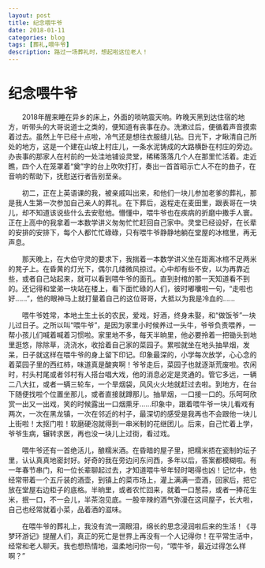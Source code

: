 ```yaml
---
layout: post
title: 纪念喂牛爷
date: 2018-01-11
categories: blog
tags: [葬礼,喂牛爷]
description: 路过一场葬礼时，想起啦这位老人！
---
```


# 纪念喂牛爷
&emsp;&emsp;2018年醒来睡在异乡的床上，外面的唢呐震天响。昨晚天黑到达住宿的地方，听带头的大哥说道士之类的，便知道有丧事在办。洗漱过后，便循着声音摸索着过去。虽然上午已经十点啦，冷气还是想往衣服缝儿钻。日光下，才瞅清自己所处的地方，这是一个建在山坡上村庄儿，一条水泥铸成的大路横卧在村庄的旁边。办丧事的那家人在村前的一处洼地铺设灵堂，稀稀落落几个人在那里忙活着。走近瞧，四个人在笼罩着“奠”字的台上吹吹打打，奏出一首首昭示亡人不在的曲子，在音响的帮助下，抚慰送行者告别至亲。

&emsp;&emsp;初二，正在上英语课的我，被亲戚叫出来，和他们一块儿参加老爹的葬礼，那是我人生第一次参加自己亲人的葬礼。在下葬后，返程走在麦田里，跟表哥在一块儿，却不知道该说些什么去安慰他。懵懂中，喂牛爷也在疾病的折磨中撒手人寰。正在上高中的我拿着一本数学讲义匆匆忙忙赶回自己家中。灵堂已经设好，在长辈的安排的安排下，每个人都忙忙碌碌，只有喂牛爷静静地躺在堂屋的冰棺里，再无声息。

&emsp;&emsp;那天晚上，在大伯守灵的要求下，我揣着一本数学讲义坐在距离冰棺不足两米的凳子上。在昏黄的灯光下，偶尔几缕微风掠过。心中却有些不安，以为再靠近些，或者自己站起来，就可以看到喂牛爷的面孔。直到封棺的那一天知道看不到的。还记得和堂弟一块站在楼上，看下面忙碌的人们，彼时嘟囔啦一句，“走啦也好……”，他的眼神马上就打量着自己的这位哥哥，大抵以为我是冷血的……

&emsp;&emsp;喂牛爷姓常，本地土生土长的农民，爱戏，好酒，终身未娶，和“做饭爷”一块儿过日子。之所以叫“喂牛爷”，是因为家里小时候养过一头牛，爷爷负责喂养，一帮小孩儿们喊着喊着习惯啦。家里地不多，每天半晌里，他必要拎着一把锄头到地里逛悠，除除草，浇浇水，收拾着自己家的菜园子。累啦就坐在地头抽旱烟，发呆，日子就这样在喂牛爷的身上留下印记。印象最深的，小学每次放学，心心念的着菜园子里的西红柿，味道真是酸爽啊！爷爷走后，菜园子也就逐渐荒废啦。农闲时，村头村尾或者邻村有人搭台唱大戏，他的消息必定是灵通的。管它多远，一辆二八大扛，或者一辆三轮车，一个旱烟袋，风风火火地就赶过去啦。到地方，在台下随便找啦个位置坐那儿，或者直接就蹲那儿。抽旱烟，一口接一口的。乐呵呵欣赏一出又一出戏，笑的时候露出一口烟熏牙……印象中，跟着喂牛爷一块儿看戏有两次，一次在黑龙镇，一次在邻近的村子，最深切的感受是我再也不会跟他一块儿上街啦！太抠门啦！软磨硬泡就得到一串米制的花继团儿。后来，自己忙着上学，爷爷生病，辗转求医，再也没一块儿上过街，看过戏。

&emsp;&emsp;喂牛爷还有一首绝活儿，酿糯米酒。在昏暗的屋子里，把糯米捂在瓷制的坛子里，认认真真地密封好。好奇的我在旁边问东问西，多年以后，答案都模糊啦。有一年春节串门，和一位长辈聊起过去，才知道喂牛爷年轻时喝得也凶！记忆中，他经常带着一个五斤装的酒壶，到镇上的菜市场上，灌上满满一壶酒，回家后，把它放在堂屋右边柜子的底格。半晌里，或者农忙回来，就着一口葱蒜，或者一捧花生米，抿一口，不一会儿，半茶泡见底。一股辛辣的酒气弥漫在这间屋子，长大啦，自己也经常就着小菜，品着酒的滋味。

&emsp;&emsp;在喂牛爷的葬礼上，我没有流一滴眼泪，绵长的思念浸润啦后来的生活！《寻梦环游记》提醒人们，真正的死亡是世界上再没有一个人记得你！在平常生活中，经常和老人聊天。我也想热情地，温柔地问你一句，“喂牛爷，最近过得怎么样啊？”






